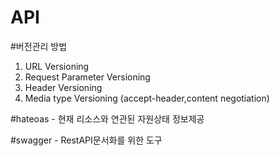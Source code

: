 # API

#버전관리 방법
1. URL Versioning
2. Request Parameter Versioning
3. Header Versioning
4. Media type Versioning (accept-header,content negotiation)

#hateoas - 현재 리소스와 연관된 자원상태 정보제공

#swagger - RestAPI문서화를 위한 도구
